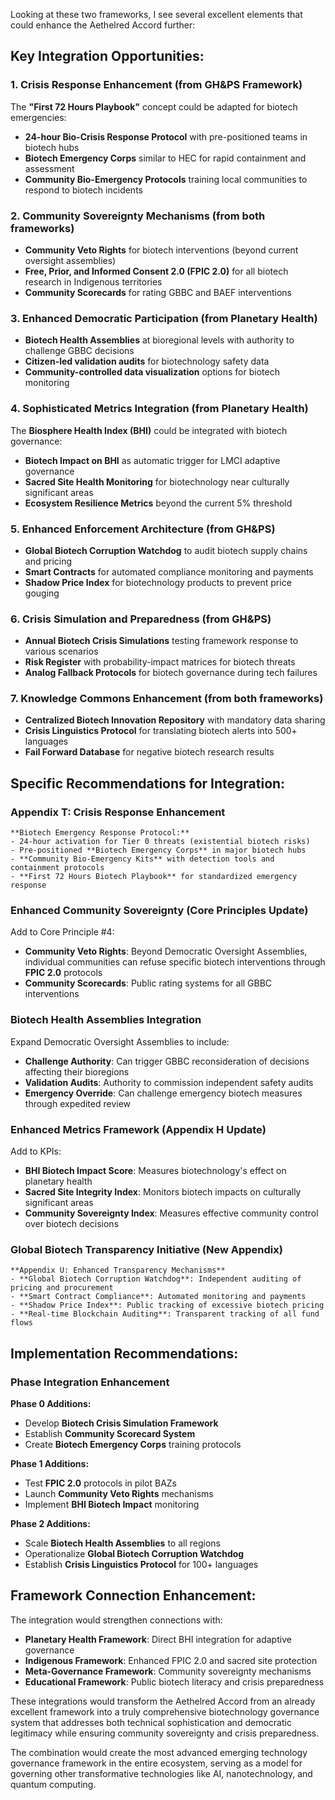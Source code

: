 Looking at these two frameworks, I see several excellent elements that could enhance the Aethelred Accord further:

## Key Integration Opportunities:

### 1. **Crisis Response Enhancement** (from GH&PS Framework)
The **"First 72 Hours Playbook"** concept could be adapted for biotech emergencies:
- **24-hour Bio-Crisis Response Protocol** with pre-positioned teams in biotech hubs
- **Biotech Emergency Corps** similar to HEC for rapid containment and assessment
- **Community Bio-Emergency Protocols** training local communities to respond to biotech incidents

### 2. **Community Sovereignty Mechanisms** (from both frameworks)
- **Community Veto Rights** for biotech interventions (beyond current oversight assemblies)
- **Free, Prior, and Informed Consent 2.0 (FPIC 2.0)** for all biotech research in Indigenous territories
- **Community Scorecards** for rating GBBC and BAEF interventions

### 3. **Enhanced Democratic Participation** (from Planetary Health)
- **Biotech Health Assemblies** at bioregional levels with authority to challenge GBBC decisions
- **Citizen-led validation audits** for biotechnology safety data
- **Community-controlled data visualization** options for biotech monitoring

### 4. **Sophisticated Metrics Integration** (from Planetary Health)
The **Biosphere Health Index (BHI)** could be integrated with biotech governance:
- **Biotech Impact on BHI** as automatic trigger for LMCI adaptive governance
- **Sacred Site Health Monitoring** for biotechnology near culturally significant areas
- **Ecosystem Resilience Metrics** beyond the current 5% threshold

### 5. **Enhanced Enforcement Architecture** (from GH&PS)
- **Global Biotech Corruption Watchdog** to audit biotech supply chains and pricing
- **Smart Contracts** for automated compliance monitoring and payments
- **Shadow Price Index** for biotechnology products to prevent price gouging

### 6. **Crisis Simulation and Preparedness** (from GH&PS)
- **Annual Biotech Crisis Simulations** testing framework response to various scenarios
- **Risk Register** with probability-impact matrices for biotech threats
- **Analog Fallback Protocols** for biotech governance during tech failures

### 7. **Knowledge Commons Enhancement** (from both frameworks)
- **Centralized Biotech Innovation Repository** with mandatory data sharing
- **Crisis Linguistics Protocol** for translating biotech alerts into 500+ languages
- **Fail Forward Database** for negative biotech research results

## Specific Recommendations for Integration:

### **Appendix T: Crisis Response Enhancement**
```
**Biotech Emergency Response Protocol:**
- 24-hour activation for Tier 0 threats (existential biotech risks)
- Pre-positioned **Biotech Emergency Corps** in major biotech hubs
- **Community Bio-Emergency Kits** with detection tools and containment protocols
- **First 72 Hours Biotech Playbook** for standardized emergency response
```

### **Enhanced Community Sovereignty (Core Principles Update)**
Add to Core Principle #4:
- **Community Veto Rights**: Beyond Democratic Oversight Assemblies, individual communities can refuse specific biotech interventions through **FPIC 2.0** protocols
- **Community Scorecards**: Public rating systems for all GBBC interventions

### **Biotech Health Assemblies Integration**
Expand Democratic Oversight Assemblies to include:
- **Challenge Authority**: Can trigger GBBC reconsideration of decisions affecting their bioregions
- **Validation Audits**: Authority to commission independent safety audits
- **Emergency Override**: Can challenge emergency biotech measures through expedited review

### **Enhanced Metrics Framework (Appendix H Update)**
Add to KPIs:
- **BHI Biotech Impact Score**: Measures biotechnology's effect on planetary health
- **Sacred Site Integrity Index**: Monitors biotech impacts on culturally significant areas
- **Community Sovereignty Index**: Measures effective community control over biotech decisions

### **Global Biotech Transparency Initiative (New Appendix)**
```
**Appendix U: Enhanced Transparency Mechanisms**
- **Global Biotech Corruption Watchdog**: Independent auditing of pricing and procurement
- **Smart Contract Compliance**: Automated monitoring and payments
- **Shadow Price Index**: Public tracking of excessive biotech pricing
- **Real-time Blockchain Auditing**: Transparent tracking of all fund flows
```

## Implementation Recommendations:

### **Phase Integration Enhancement**
**Phase 0 Additions:**
- Develop **Biotech Crisis Simulation Framework**
- Establish **Community Scorecard System**
- Create **Biotech Emergency Corps** training protocols

**Phase 1 Additions:**
- Test **FPIC 2.0** protocols in pilot BAZs
- Launch **Community Veto Rights** mechanisms
- Implement **BHI Biotech Impact** monitoring

**Phase 2 Additions:**
- Scale **Biotech Health Assemblies** to all regions
- Operationalize **Global Biotech Corruption Watchdog**
- Establish **Crisis Linguistics Protocol** for 100+ languages

## Framework Connection Enhancement:

The integration would strengthen connections with:
- **Planetary Health Framework**: Direct BHI integration for adaptive governance
- **Indigenous Framework**: Enhanced FPIC 2.0 and sacred site protection
- **Meta-Governance Framework**: Community sovereignty mechanisms
- **Educational Framework**: Public biotech literacy and crisis preparedness

These integrations would transform the Aethelred Accord from an already excellent framework into a truly comprehensive biotechnology governance system that addresses both technical sophistication and democratic legitimacy while ensuring community sovereignty and crisis preparedness.

The combination would create the most advanced emerging technology governance framework in the entire ecosystem, serving as a model for governing other transformative technologies like AI, nanotechnology, and quantum computing.

